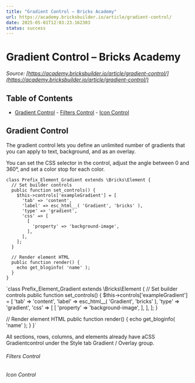 ```yaml
---
title: "Gradient Control – Bricks Academy"
url: https://academy.bricksbuilder.io/article/gradient-control/
date: 2025-05-01T12:03:23.162303
status: success
---
```


# Gradient Control – Bricks Academy

*Source: [https://academy.bricksbuilder.io/article/gradient-control/](https://academy.bricksbuilder.io/article/gradient-control/)*

## Table of Contents

- [Gradient Control](#gradient-control)
        - [Filters Control](#filters-control)
        - [Icon Control](#icon-control)

## Gradient Control

The gradient control lets you define an unlimited number of gradients that you can apply to text, background, and as an overlay.

You can set the CSS selector in the control, adjust the angle between 0 and 360°, and set a color stop for each color.

```
class Prefix_Element_Gradient extends \Bricks\Element {
  // Set builder controls
  public function set_controls() {
    $this->controls['exampleGradient'] = [
      'tab' => 'content',
      'label' => esc_html__( 'Gradient', 'bricks' ),
      'type' => 'gradient',
      'css' => [
        [
          'property' => 'background-image',
        ],
      ],
    ];
  }

  // Render element HTML
  public function render() {
    echo get_bloginfo( 'name' );
  }
}
```

`class Prefix_Element_Gradient extends \Bricks\Element {
  // Set builder controls
  public function set_controls() {
    $this->controls['exampleGradient'] = [
      'tab' => 'content',
      'label' => esc_html__( 'Gradient', 'bricks' ),
      'type' => 'gradient',
      'css' => [
        [
          'property' => 'background-image',
        ],
      ],
    ];
  }

  // Render element HTML
  public function render() {
    echo get_bloginfo( 'name' );
  }
}`

All sections, rows, columns, and elements already have aCSS Gradientcontrol under the Style tab Gradient / Overlay group.

###### Filters Control

###### Icon Control

